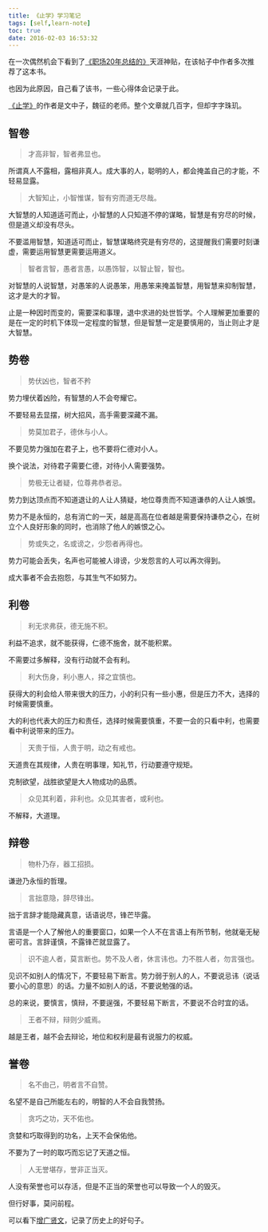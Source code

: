 ```yaml
---
title: 《止学》学习笔记
tags: [self,learn-note]
toc: true
date: 2016-02-03 16:53:32
---
```


在一次偶然机会下看到了[《职场20年总结的》](http://bbs.tianya.cn/m/post-no20-368712-1.shtml?#)天涯神贴，在该帖子中作者多次推荐了这本书。

也因为此原因，自己看了该书，一些心得体会记录于此。

[《止学》](http://book.douban.com/subject/1157084/)的作者是文中子，魏征的老师。整个文章就几百字，但却字字珠玑。

<!-- more -->

## 智卷

> 才高非智，智者弗显也。

所谓真人不露相，露相非真人。成大事的人，聪明的人，都会掩盖自己的才能，不轻易显露。

> 大智知止，小智惟谋，智有穷而道无尽哉。

大智慧的人知道适可而止，小智慧的人只知道不停的谋略，智慧是有穷尽的时候，但是道义却没有尽头。

不要滥用智慧，知道适可而止，智慧谋略终究是有穷尽的，这提醒我们需要时刻谦虚，需要运用智慧更需要运用道义。

> 智者言智，愚者言愚，以愚饰智，以智止智，智也。

对智慧的人说智慧，对愚笨的人说愚笨，用愚笨来掩盖智慧，用智慧来抑制智慧，这才是大的才智。

止是一种因时而变的，需要深和事理，退中求进的处世哲学。个人理解更加重要的是在一定的时机下体现一定程度的智慧，但是智慧一定是要慎用的，当止则止才是大智慧。

## 势卷

> 势伏凶也，智者不矜

势力埋伏着凶险，有智慧的人不会夸耀它。

不要轻易去显摆，树大招风，高手需要深藏不漏。

> 势莫加君子，德休与小人。

不要见势力强加在君子上，也不要将仁德对小人。

换个说法，对待君子需要仁德，对待小人需要强势。

> 势极无让者疑，位尊弗恭者忌。

势力到达顶点而不知道退让的人让人猜疑，地位尊贵而不知道谦恭的人让人嫉恨。

势力不是永恒的，总有消亡的一天，越是高高在位者越是需要保持谦恭之心，在树立个人良好形象的同时，也消除了他人的嫉恨之心。

> 势或失之，名或谤之，少怨者再得也。

势力可能会丢失，名声也可能被人诽谤，少发怨言的人可以再次得到。

成大事者不会去抱怨，与其生气不如努力。

## 利卷

> 利无求弗获，德无施不积。

利益不追求，就不能获得，仁德不施舍，就不能积累。

不需要过多解释，没有行动就不会有利。

> 利大伤身，利小惠人，择之宜慎也。

获得大的利会给人带来很大的压力，小的利只有一些小惠，但是压力不大，选择的时候需要慎重。

大的利也代表大的压力和责任，选择时候需要慎重，不要一会的只看中利，也需要看中利说带来的压力。

> 天贵于恒，人贵于明，动之有戒也。

天道贵在其规律，人贵在明事理，知礼节，行动要遵守规矩。

克制欲望，战胜欲望是大人物成功的品质。

> 众见其利着，非利也。众见其害者，或利也。

不解释，大道理。

## 辩卷

> 物朴乃存，器工招损。

谦逊乃永恒的哲理。

> 言拙意隐，辞尽锋出。

拙于言辞才能隐藏真意，话语说尽，锋芒毕露。

言语是一个人了解他人的重要窗口，如果一个人不在言语上有所节制，他就毫无秘密可言。言辞谨慎，不露锋芒就显露了。

> 识不逾人者，莫言断也。势不及人者，休言讳也。力不胜人者，勿言强也。

见识不如别人的情况下，不要轻易下断言。势力弱于别人的人，不要说忌讳（说话要小心的意思）的话。力量不如别人的话，不要说勉强的话。

总的来说，要慎言，慎辩，不要逞强，不要轻易下断言，不要说不合时宜的话。

> 王者不辩，辩则少威焉。

越是王者，越不会去辩论，地位和权利是最有说服力的权威。

## 誉卷

> 名不由己，明者言不自赞。

名望不是自己所能左右的，明智的人不会自我赞扬。

> 贪巧之功，天不佑也。

贪婪和巧取得到的功名，上天不会保佑他。

不要为了一时的取巧而忘记了天道之恒。

> 人无誉堪存，誉非正当灭。

人没有荣誉也可以存活，但是不正当的荣誉也可以导致一个人的毁灭。

但行好事，莫问前程。

可以看下[增广贤文](http://baike.baidu.com/view/53635.htm)，记录了历史上的好句子。
